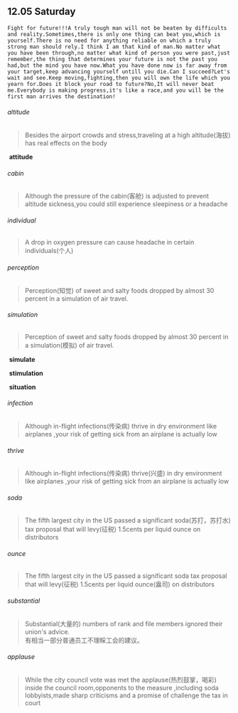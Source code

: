 ## 12.05	Saturday

```
Fight for future!!!A truly tough man will not be beaten by difficults and reality.Sometimes,there is only one thing can beat you,which is yourself.There is no need for anything reliable on which a truly strong man should rely.I think I am that kind of man.No matter what you have been through,no matter what kind of person you were past,just remember,the thing that determines your future is not the past you had,but the mind you have now.What you have done now is far away from your target,keep advancing yourself untill you die.Can I succeed?Let's wait and see.Keep moving,fighting,then you will own the life which you yearn for.Does it block your road to future?No,It will never beat me.Everybody is making progress,it's like a race,and you will be the first man arrives the destination!
```

###### altitude

> Besides the airport crowds and stress,traveling at a high altitude(海拔) has real effects on the body 

​	**attitude**

###### cabin

> Although the pressure of the cabin(客舱) is adjusted to prevent altitude sickness,you could still experience sleepiness or a headache

###### individual

> A drop in oxygen pressure can cause headache in certain individuals(个人)

###### perception

> Perception(知觉) of sweet and salty foods dropped by almost 30 percent in a simulation of air travel.

###### simulation

> Perception of sweet and salty foods dropped by almost 30 percent in a simulation(模拟) of air travel.

​	**simulate**

​	**stimulation**

​	**situation**

###### infection

> Although in-flight infections(传染病) thrive in dry environment like airplanes ,your risk of getting sick from an airplane is actually low 

###### thrive

> Although in-flight infections(传染病) thrive(兴盛) in dry environment like airplanes ,your risk of getting sick from an airplane is actually low 

###### soda

>The fifth largest city in the US passed a significant soda(苏打，苏打水) tax proposal that will levy(征税) 1.5cents per liquid ounce on distributors

###### ounce

> The fifth largest city in the US passed a significant soda tax proposal that will levy(征税) 1.5cents per liquid ounce(盎司) on distributors

###### substantial

> Substantial(大量的) numbers of rank and file members ignored their union's advice.  
> 	有相当一部分普通员工不理睬工会的建议。

###### applause

> While the city council vote was met the applause(热烈鼓掌，喝彩) inside the council room,opponents to the measure ,including  soda lobbyists,made sharp criticisms and a promise of challenge the tax in court

